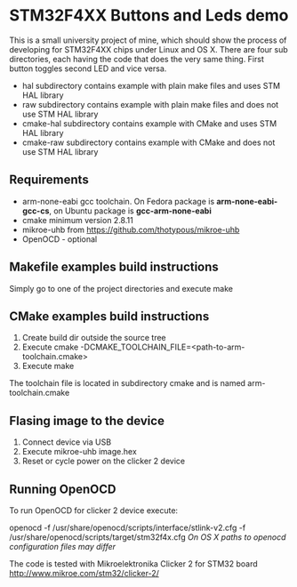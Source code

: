 # STM32F4XX Buttons and Leds demo

This is a small university project of mine, which should show the process of developing for STM32F4XX chips under Linux and OS X.
There are four sub directories, each having the code that does the very same thing. First button toggles second LED and vice versa.

* hal subdirectory contains example with plain make files and uses STM HAL library
* raw subdirectory contains example with plain make files and does not use STM HAL library
* cmake-hal subdirectory contains example with CMake and uses STM HAL library
* cmake-raw subdirectory contains example with CMake and does not use STM HAL library

## Requirements ##
- arm-none-eabi gcc toolchain. On Fedora package is **arm-none-eabi-gcc-cs**, on Ubuntu package is **gcc-arm-none-eabi**
- cmake minimum version 2.8.11
- mikroe-uhb from https://github.com/thotypous/mikroe-uhb
- OpenOCD - optional

## Makefile examples build instructions
Simply go to one of the project directories and execute make

## CMake examples build instructions
1. Create build dir outside the source tree
2. Execute cmake -DCMAKE_TOOLCHAIN_FILE=<path-to-arm-toolchain.cmake> <path-to-project-sources>
3. Execute make

The toolchain file is located in subdirectory cmake and is named arm-toolchain.cmake

## Flasing image to the device
1. Connect device via USB
2. Execute mikroe-uhb image.hex
3. Reset or cycle power on the clicker 2 device

## Running OpenOCD
To run OpenOCD for clicker 2 device execute:

openocd -f /usr/share/openocd/scripts/interface/stlink-v2.cfg -f /usr/share/openocd/scripts/target/stm32f4x.cfg
_On OS X paths to openocd configuration files may differ_

The code is tested with Mikroelektronika Clicker 2 for STM32 board http://www.mikroe.com/stm32/clicker-2/

